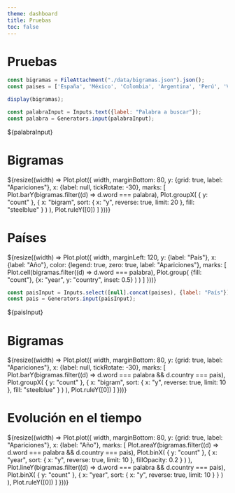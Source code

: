 ```yaml
---
theme: dashboard
title: Pruebas
toc: false
---
```


# Pruebas

<!-- Carga de datos -->

```js
const bigramas = FileAttachment("./data/bigramas.json").json();
const paises = ['España', 'México', 'Colombia', 'Argentina', 'Perú', 'Venezuela', 'Chile', 'Guatemala', 'Ecuador', 'Bolivia', 'Cuba'];
```


<!-- Json -->

```js
display(bigramas);
```


<!-- Filtro -->

```js
const palabraInput = Inputs.text({label: "Palabra a buscar"});
const palabra = Generators.input(palabraInput);
```

<div class="card">
  ${palabraInput}
</div>


<!-- Bigramas totales -->

<div class="card"><h1>Bigramas</h1>
  ${resize((width) => Plot.plot({
    width,
    marginBottom: 80,
    y: {grid: true, label: "Apariciones"},
    x: {label: null, tickRotate: -30},
    marks: [
      Plot.barY(bigramas.filter((d) => d.word === palabra),
        Plot.groupX(
          {
            y: "count"
          },
          {
            x: "bigram",
            sort: { x: "y", reverse: true, limit: 20 },
            fill: "steelblue"
          }
        )
      ),
      Plot.ruleY([0])
    ]
  }))}
</div>


<!-- Heatmap por país -->

<div class="card"><h1>Países</h1>
  ${resize((width) => Plot.plot({
    width,
    marginLeft: 120,
    y: {label: "País"},
    x: {label: "Año"},
    color: {legend: true, zero: true, label: "Apariciones"},
    marks: [
      Plot.cell(bigramas.filter((d) => d.word === palabra),
        Plot.group(
          {fill: "count"},
          {x: "year", y: "country", inset: 0.5}
        )
      )
    ]
  }))}
</div>


<!-- Selector país -->

```js
const paisInput = Inputs.select([null].concat(paises), {label: "País"});
const pais = Generators.input(paisInput);
```

<div class="card">
  ${paisInput}
</div>


<!-- Estadísticas del país -->

<div class="grid grid-cols-2">
  <div class="card">
    <h1>Bigramas</h1>
    ${resize((width) => Plot.plot({
      width,
      marginBottom: 80,
      y: {grid: true, label: "Apariciones"},
      x: {label: null, tickRotate: -30},
      marks: [
        Plot.barY(bigramas.filter((d) => d.word === palabra && d.country === pais),
          Plot.groupX(
            {
              y: "count"
            },
            {
              x: "bigram",
              sort: { x: "y", reverse: true, limit: 10 },
              fill: "steelblue"
            }
          )
        ),
        Plot.ruleY([0])
      ]
    }))}
  </div>
  <div class="card">
    <h1>Evolución en el tiempo</h1>
    ${resize((width) => Plot.plot({
      width,
      marginBottom: 80,
      y: {grid: true, label: "Apariciones"},
      x: {label: "Año"},
      marks: [
        Plot.areaY(bigramas.filter((d) => d.word === palabra && d.country === pais),
          Plot.binX(
            {
              y: "count"
            },
            {
              x: "year",
              sort: { x: "y", reverse: true, limit: 10 },
              fillOpacity: 0.2
            }
          )
        ),
        Plot.lineY(bigramas.filter((d) => d.word === palabra && d.country === pais),
          Plot.binX(
            {
              y: "count"
            },
            {
              x: "year",
              sort: { x: "y", reverse: true, limit: 10 }
            }
          )
        ),
        Plot.ruleY([0])
      ]
    }))}
  </div>
</div>